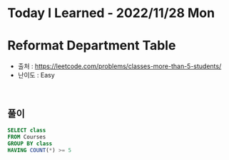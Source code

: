 # Today I Learned - 2022/11/28 Mon

# Reformat Department Table
- 출처 : https://leetcode.com/problems/classes-more-than-5-students/
- 난이도 : Easy
<br>

## 풀이
```sql
SELECT class
FROM Courses
GROUP BY class
HAVING COUNT(*) >= 5
```
